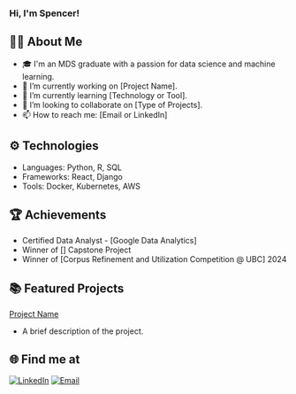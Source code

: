 ### Hi, I'm Spencer!

## 👨‍💻 About Me
- 🎓 I'm an MDS graduate with a passion for data science and machine learning.
- 🔭 I’m currently working on [Project Name].
- 🌱 I’m currently learning [Technology or Tool].
- 👯 I’m looking to collaborate on [Type of Projects].
- 📫 How to reach me: [Email or LinkedIn]

## ⚙️ Technologies
- Languages: Python, R, SQL
- Frameworks: React, Django
- Tools: Docker, Kubernetes, AWS

## 🏆 Achievements
- Certified Data Analyst - [Google Data Analytics]
- Winner of [] Capstone Project
- Winner of [Corpus Refinement and Utilization Competition @ UBC] 2024

## 📚 Featured Projects

[Project Name](link-to-repository)
* A brief description of the project.


## 🌐 Find me at
[![LinkedIn](https://img.shields.io/badge/LinkedIn-SpencerLiao-blue?style=flat&logo=linkedin)](https://www.linkedin.com/in/sfliao/)
[![Email](https://img.shields.io/badge/Email-f.liao%40aol.com-orange?style=flat&logo=microsoftoutlook)](mailto:f.liao@aol.com)

